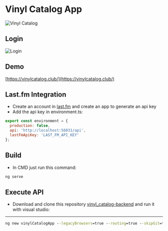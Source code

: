 # Vinyl Catalog App

![Vinyl Catalog](https://user-images.githubusercontent.com/1715022/89718994-6b2bc900-d989-11ea-9092-089c6f7868ea.gif)

## Login
![Login](https://user-images.githubusercontent.com/1715022/90343721-c5a3d580-dfd8-11ea-8068-8ef224ba55c5.png)

## Demo
[https://vinylcatalog.club/](https://vinylcatalog.club/)

## Last.fm Integration
- Create an account in [last.fm](https://www.last.fm/api/) and create an app to generate an api key
- Add the api key in environment.ts:

```javascript
export const environment = {
  production: false,
  api: 'http://localhost:56031/api',
  lastFmApiKey: 'LAST_FM_API_KEY'
};
```

## Build
- In CMD just run this command:

```bash
ng serve
```

## Execute API
- Download and clone this repository [vinyl_catalog-backend](https://github.com/NESTicle/vinyl_catalog-backend) and run it with visual studio:

---

```cmd
ng new vinylCatalogApp --legacyBrowsers=true --routing=true --skipGit=true --skipTests=true --style=scss --verbose=true
```
